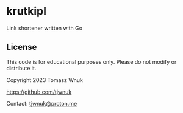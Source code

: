 # krutkipl
Link shortener written with Go

## License
This code is for educational purposes only. Please do not modify or distribute it.

Copyright 2023 Tomasz Wnuk

https://github.com/tjwnuk

Contact: tjwnuk@proton.me